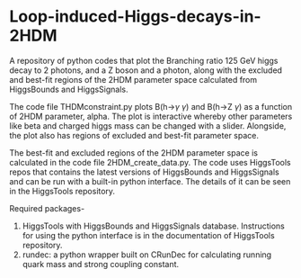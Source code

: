 # Loop-induced-Higgs-decays-in-2HDM
A repository of python codes that plot the Branching ratio 125 GeV higgs decay to 2 photons, and a Z boson and a photon, along with the excluded and best-fit regions of the 2HDM parameter space calculated from HiggsBounds and HiggsSignals. 

The code file THDMconstraint.py plots B(h->$\gamma$ $\gamma$) and B(h->Z $\gamma$) as a function of 2HDM parameter, alpha. The plot is interactive whereby other parameters like beta and charged higgs mass can be changed with a slider. Alongside, the plot also has regions of excluded and best-fit parameter space.

The best-fit and excluded regions of the 2HDM parameter space is calculated in the code file 2HDM_create_data.py. The code uses HiggsTools repos that contains the latest versions of HiggsBounds and HiggsSignals and can be run with a built-in python interface. The details of it can be seen in the HiggsTools repository.

Required packages-
1. HiggsTools with HiggsBounds and HiggsSignals database. Instructions for using the python interface is in the documentation of HiggsTools repository.
2. rundec: a python wrapper built on CRunDec for calculating running quark mass and strong coupling constant.
